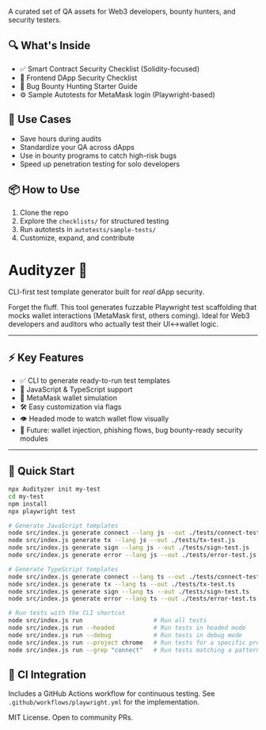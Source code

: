 A curated set of QA assets for Web3 developers, bounty hunters, and security testers.

## 🔍 What's Inside

- ✅ Smart Contract Security Checklist (Solidity-focused)
- 🧪 Frontend DApp Security Checklist
- 🎯 Bug Bounty Hunting Starter Guide
- ⚙️ Sample Autotests for MetaMask login (Playwright-based)

## 🚀 Use Cases

- Save hours during audits
- Standardize your QA across dApps
- Use in bounty programs to catch high-risk bugs
- Speed up penetration testing for solo developers

## 📦 How to Use

1. Clone the repo
2. Explore the `checklists/` for structured testing
3. Run autotests in `autotests/sample-tests/`
4. Customize, expand, and contribute

# Audityzer 🚀

CLI-first test template generator built for _real_ dApp security.

Forget the fluff. This tool generates fuzzable Playwright test scaffolding that mocks wallet interactions (MetaMask first, others coming). Ideal for Web3 developers and auditors who actually test their UI↔wallet logic.

---

## ⚡ Key Features

- ✅ CLI to generate ready-to-run test templates
- 🔁 JavaScript & TypeScript support
- 🦊 MetaMask wallet simulation
- 🛠️ Easy customization via flags
- 👁️ Headed mode to watch wallet flow visually
- 🔐 Future: wallet injection, phishing flows, bug bounty-ready security modules

---

## 🚀 Quick Start

```bash
npx Audityzer init my-test
cd my-test
npm install
npx playwright test

# Generate JavaScript templates
node src/index.js generate connect --lang js --out ./tests/connect-test.js
node src/index.js generate tx --lang js --out ./tests/tx-test.js
node src/index.js generate sign --lang js --out ./tests/sign-test.js
node src/index.js generate error --lang js --out ./tests/error-test.js

# Generate TypeScript templates
node src/index.js generate connect --lang ts --out ./tests/connect-test.ts
node src/index.js generate tx --lang ts --out ./tests/tx-test.ts
node src/index.js generate sign --lang ts --out ./tests/sign-test.ts
node src/index.js generate error --lang ts --out ./tests/error-test.ts

# Run tests with the CLI shortcut
node src/index.js run                    # Run all tests
node src/index.js run --headed           # Run tests in headed mode
node src/index.js run --debug            # Run tests in debug mode
node src/index.js run --project chrome   # Run tests for a specific project
node src/index.js run --grep "connect"   # Run tests matching a pattern
```

## 🤖 CI Integration

Includes a GitHub Actions workflow for continuous testing. See `.github/workflows/playwright.yml` for the implementation.

MIT License. Open to community PRs.
